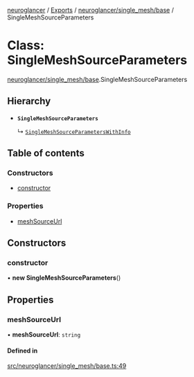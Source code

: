 [neuroglancer](../README.md) / [Exports](../modules.md) / [neuroglancer/single\_mesh/base](../modules/neuroglancer_single_mesh_base.md) / SingleMeshSourceParameters

# Class: SingleMeshSourceParameters

[neuroglancer/single_mesh/base](../modules/neuroglancer_single_mesh_base.md).SingleMeshSourceParameters

## Hierarchy

- **`SingleMeshSourceParameters`**

  ↳ [`SingleMeshSourceParametersWithInfo`](neuroglancer_single_mesh_base.SingleMeshSourceParametersWithInfo.md)

## Table of contents

### Constructors

- [constructor](neuroglancer_single_mesh_base.SingleMeshSourceParameters.md#constructor)

### Properties

- [meshSourceUrl](neuroglancer_single_mesh_base.SingleMeshSourceParameters.md#meshsourceurl)

## Constructors

### constructor

• **new SingleMeshSourceParameters**()

## Properties

### meshSourceUrl

• **meshSourceUrl**: `string`

#### Defined in

[src/neuroglancer/single_mesh/base.ts:49](https://github.com/ActiveBrainAtlas2/neuroglancer/blob/91617476/src/neuroglancer/single_mesh/base.ts#L49)
